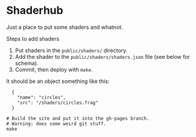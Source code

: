 # Shaderhub

Just a place to put some shaders and whatnot.

Steps to add shaders

1. Put shaders in the `public/shaders/` directory.
2. Add the shader to the `public/shaders/shaders.json` file (see below for schema).
3. Commit, then deploy with `make`.

It should be an object something like this:

```
  {
    "name": "circles",
    "src": "/shaders/circles.frag"
  }
```

```
# Build the site and put it into the gh-pages branch.
# Warning: does some weird git stuff.
make
```
